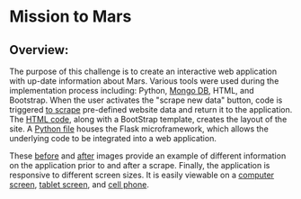 # Mission to Mars

## Overview:
The purpose of this challenge is to create an interactive web application with up-date information about Mars.  Various tools were used during the implementation process including: Python, [Mongo DB](https://github.com/laurlen2112/Mission_to_Mars/blob/main/resources/mongo.png), HTML, and Bootstrap.  When the user activates the "scrape new data" button, code is triggered [to scrape](https://github.com/laurlen2112/Mission_to_Mars/blob/main/resources/scraping_py%20snippet.png) pre-defined website data and return it to the application.  The [HTML code](https://github.com/laurlen2112/Mission_to_Mars/blob/main/resources/html%20snippet.png),  along with a BootStrap template, creates the layout of the site.  A [Python file](https://github.com/laurlen2112/Mission_to_Mars/blob/main/resources/app_py%20snippet.png) houses the Flask microframework, which allows the underlying code to be integrated into a web application. 

These [before](https://github.com/laurlen2112/Mission_to_Mars/blob/main/resources/before-scrap.png) and [after](https://github.com/laurlen2112/Mission_to_Mars/blob/main/resources/after_scrape.png) images provide an example of different information on the application prior to and after a scrape.  Finally, the application is responsive to different screen sizes.  It is easily viewable on a [computer screen](https://github.com/laurlen2112/Mission_to_Mars/blob/main/resources/full%20size.png), [tablet screen](https://github.com/laurlen2112/Mission_to_Mars/blob/main/resources/tablet.png), and [cell phone](https://github.com/laurlen2112/Mission_to_Mars/blob/main/resources/cell_phone.png).
